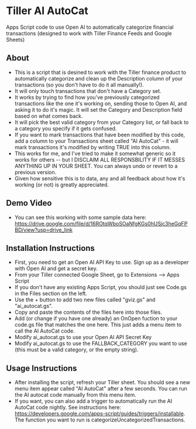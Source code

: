 # Tiller AI AutoCat
Apps Script code to use Open AI to automatically categorize financial transactions (designed to work with Tiller Finance Feeds and Google Sheets)

## About
- This is a script that is desined to work with the Tiller finance product to automatically categorize and clean up the Description column of your transactions (so you don't have to do it all manually!).
- It will only touch transactions that don't have a Category set.
- It works by trying to find how you've previously categorized transactions like the one it's working on, sending those to Open AI, and asking it to do it's magic.  It will set the Category and Description field based on what comes back.
- It will pick the best valid category from your Category list, or fall back to a category you specify if it gets confused.
- If you want to mark transactions that have been modified by this code, add a column to your Transactions sheet called "AI AutoCat" - it will mark transactions it's modified by writing TRUE into this column.
- This works for me, and I've tried to make it somewhat generic so it works for others -- but I DISCLAIM ALL RESPONSBILITY IF IT MESSES ANYTHING UP IN YOUR SHEET.  You can always undo or revert to a previous version.
- Given how sensitive this is to data, any and all feedback about how it's working (or not) is greatly appreciated.

## Demo Video
- You can see this working with some sample data here: https://drive.google.com/file/d/16ROtqWboSOaNfgKGs0hUSjc3heGqFPBD/view?usp=drive_link

## Installation Instructions
- First, you need to get an Open AI API Key to use.  Sign up as a developer with Open AI and get a secret key.
- From your Tiller connected Google Sheet, go to Extensions --> Apps Script
- If you don't have any existing Apps Script, you should just see Code.gs in the Files section on the left.
- Use the + button to add two new files called "gviz.gs" and "ai_autocat.gs".
- Copy and paste the contents of the files here into those files.
- Add (or change if you have one already) an OnOpen fuction to your code.gs file that matches the one here.  This just adds a menu item to call the AI AutoCat code.
- Modify ai_autocat.gs to use your Open AI API Secret Key
- Modify ai_autocat.gs to use the FALLBACK_CATEGORY you want to use (this must be a valid category, or the empty string).

## Usage Instructions
- After installing the script, refresh your Tiller sheet.  You should see a new menu item appear called "AI AutoCat" after a few seconds.  You can run the AI autocat code manually from this menu item.
- If you want, you can also add a trigger to automatically run the AI AutoCat code nightly.  See instructions here: https://developers.google.com/apps-script/guides/triggers/installable.  The function you want to run is categorizeUncategorizedTransactions.
